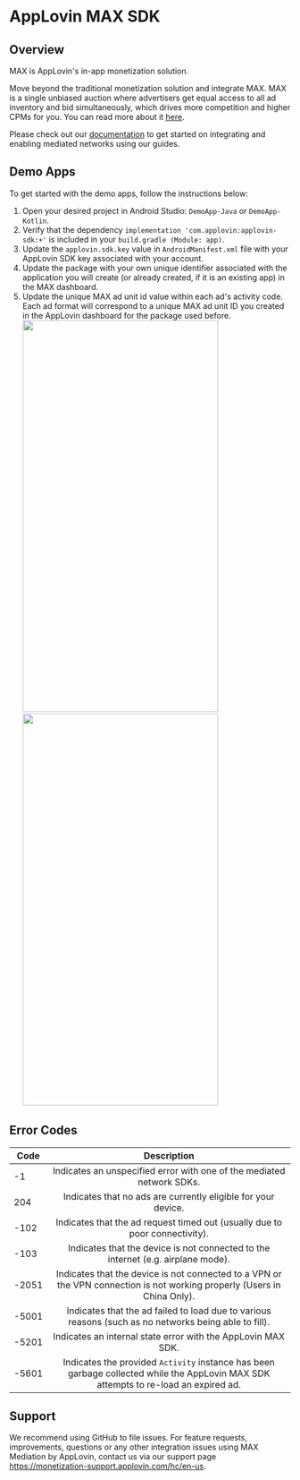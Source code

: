 # AppLovin MAX SDK

## Overview
MAX is AppLovin's in-app monetization solution.

Move beyond the traditional monetization solution and integrate MAX. MAX is a single unbiased auction where advertisers get equal access to all ad inventory and bid simultaneously, which drives more competition and higher CPMs for you. You can read more about it [here](https://www.applovin.com/max-header-bidding).

Please check out our [documentation](https://dash.applovin.com/documentation/mediation/android/getting-started) to get started on integrating and enabling mediated networks using our guides.

## Demo Apps
To get started with the demo apps, follow the instructions below:

1. Open your desired project in Android Studio: `DemoApp-Java` or `DemoApp-Kotlin`.
2. Verify that the dependency `implementation 'com.applovin:applovin-sdk:+'` is included in your `build.gradle (Module: app)`.
3. Update the `applovin.sdk.key` value in `AndroidManifest.xml` file with your AppLovin SDK key associated with your account.
4. Update the package with your own unique identifier associated with the application you will create (or already created, if it is an existing app) in the MAX dashboard.
5. Update the unique MAX ad unit id value within each ad's activity code. Each ad format will correspond to a unique MAX ad unit ID you created in the AppLovin dashboard for the package used before. 
<img src="https://user-images.githubusercontent.com/35604864/151120035-76cf8c19-12e6-4042-b54a-0648e1240668.jpg" width="350" height="700" /> <img src="https://user-images.githubusercontent.com/20387467/116483017-20195500-a83b-11eb-9440-d2fd7ac06a96.jpg" width="350" height="700" />

## Error Codes
| Code          | Description   |
| ------------- |:-------------:|
| -1            | Indicates an unspecified error with one of the mediated network SDKs. |
| 204           | Indicates that no ads are currently eligible for your device. |
| -102          | Indicates that the ad request timed out (usually due to poor connectivity). |
| -103          | Indicates that the device is not connected to the internet (e.g. airplane mode). |
| -2051         | Indicates that the device is not connected to a VPN or the VPN connection is not working properly (Users in China Only). |
| -5001         | Indicates that the ad failed to load due to various reasons (such as no networks being able to fill). |
| -5201         | Indicates an internal state error with the AppLovin MAX SDK. |
| -5601         | Indicates the provided `Activity` instance has been garbage collected while the AppLovin MAX SDK attempts to re-load an expired ad. |

## Support
We recommend using GitHub to file issues. For feature requests, improvements, questions or any other integration issues using MAX Mediation by AppLovin, contact us via our support page https://monetization-support.applovin.com/hc/en-us.
